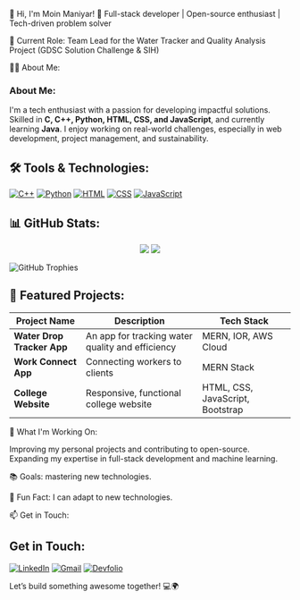 👋 Hi, I'm Moin Maniyar! 🚀 Full-stack developer | Open-source enthusiast | Tech-driven problem solver


🔭 Current Role: Team Lead for the Water Tracker and Quality Analysis Project (GDSC Solution Challenge & SIH)

👨‍💻 About Me:

### About Me:
I'm a tech enthusiast with a passion for developing impactful solutions. Skilled in **C, C++, Python, HTML, CSS, and JavaScript**, and currently learning **Java**. I enjoy working on real-world challenges, especially in web development, project management, and sustainability.


## 🛠 Tools & Technologies:
[![C++](https://img.shields.io/badge/C++-00599C?logo=cplusplus&logoColor=white)](#)
[![Python](https://img.shields.io/badge/Python-3776AB?logo=python&logoColor=white)](#)
[![HTML](https://img.shields.io/badge/HTML-E34F26?logo=html5&logoColor=white)](#)
[![CSS](https://img.shields.io/badge/CSS-1572B6?logo=css3&logoColor=white)](#)
[![JavaScript](https://img.shields.io/badge/JavaScript-F7DF1E?logo=javascript&logoColor=black)](#)



## 📊 GitHub Stats:
<p align="center">
  <img src="https://github-readme-stats.vercel.app/api?username=MoinManiyar786&show_icons=true&theme=tokyonight" />
  <img src="https://github-readme-streak-stats.herokuapp.com/?user=MoinManiyar786&theme=tokyonight" />
</p>

![GitHub Trophies](https://github-profile-trophy.vercel.app/?username=MoinManiyar786&theme=tokyonight&no-frame=true&row=1&column=3)

## 🚀 Featured Projects:
| Project Name            | Description                                      | Tech Stack                  |
|-------------------------|--------------------------------------------------|-----------------------------|
| **Water Drop Tracker App** | An app for tracking water quality and efficiency | MERN, IOR, AWS Cloud         |
| **Work Connect App**      | Connecting workers to clients                   | MERN Stack                  |
| **College Website**       | Responsive, functional college website          | HTML, CSS, JavaScript, Bootstrap |







🚀 What I'm Working On:

Improving my personal projects and contributing to open-source.
Expanding my expertise in full-stack development and machine learning.

📚 Goals:
mastering new technologies.

🌱 Fun Fact: I can adapt to new technologies.

📫 Get in Touch:

## Get in Touch:

[![LinkedIn](https://img.shields.io/badge/LinkedIn-0A66C2?style=for-the-badge&logo=linkedin&logoColor=white)](https://www.linkedin.com/in/moin-maniyar-358399320/)
[![Gmail](https://img.shields.io/badge/Gmail-D14836?style=for-the-badge&logo=gmail&logoColor=white)](mailto:moinraza313786@gmail.com)
[![Devfolio](https://img.shields.io/badge/Devfolio-2C3539?style=for-the-badge&logo=dev&logoColor=white)](https://devfolio.co/@Mohammad_Moin)



Let’s build something awesome together! 💻🌍
